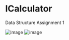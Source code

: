 # ICalculator
Data Structure Assignment 1

![image](https://user-images.githubusercontent.com/61145262/117564138-d63a3580-b0aa-11eb-993a-80ce2fb81d76.png)
![image](https://user-images.githubusercontent.com/61145262/117564144-e3572480-b0aa-11eb-8fdd-43481eb6f3b8.png)
